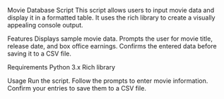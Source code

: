 Movie Database Script
This script allows users to input movie data and display it in a formatted table. It uses the rich library to create a visually appealing console output.

Features
Displays sample movie data.
Prompts the user for movie title, release date, and box office earnings.
Confirms the entered data before saving it to a CSV file.

Requirements
Python 3.x
Rich library

Usage
Run the script.
Follow the prompts to enter movie information.
Confirm your entries to save them to a CSV file.
